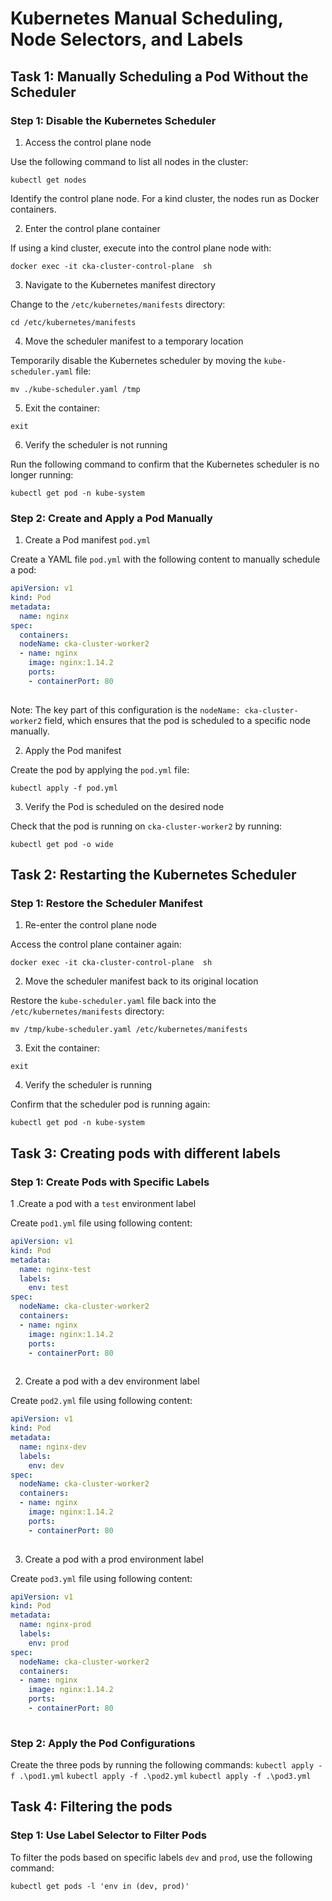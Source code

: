 # Kubernetes Manual Scheduling, Node Selectors, and Labels

## Task 1: Manually Scheduling a Pod Without the Scheduler

### Step 1: Disable the Kubernetes Scheduler

1. Access the control plane node

Use the following command to list all nodes in the cluster:

`kubectl get nodes`

Identify the control plane node. For a kind cluster, the nodes run as Docker containers.

2. Enter the control plane container

If using a kind cluster, execute into the control plane node with:

`docker exec -it cka-cluster-control-plane  sh`

3. Navigate to the Kubernetes manifest directory

Change to the `/etc/kubernetes/manifests` directory:

`cd /etc/kubernetes/manifests`

4. Move the scheduler manifest to a temporary location

Temporarily disable the Kubernetes scheduler by moving the `kube-scheduler.yaml` file:

`mv ./kube-scheduler.yaml /tmp`

5. Exit the container:

`exit`

6. Verify the scheduler is not running

Run the following command to confirm that the Kubernetes scheduler is no longer running:

`kubectl get pod -n kube-system`

### Step 2: Create and Apply a Pod Manually

1. Create a Pod manifest `pod.yml`

Create a YAML file `pod.yml` with the following content to manually schedule a pod:


```yml
apiVersion: v1
kind: Pod
metadata:
  name: nginx
spec:
  containers:
  nodeName: cka-cluster-worker2
  - name: nginx
    image: nginx:1.14.2
    ports:
    - containerPort: 80
  

```

Note: The key part of this configuration is the `nodeName: cka-cluster-worker2` field, which ensures that the pod is scheduled to a specific node manually.

2. Apply the Pod manifest

Create the pod by applying the `pod.yml` file:

`kubectl apply -f pod.yml`

3. Verify the Pod is scheduled on the desired node

Check that the pod is running on `cka-cluster-worker2` by running:

`kubectl get pod -o wide`

## Task 2: Restarting the Kubernetes Scheduler

### Step 1: Restore the Scheduler Manifest

1. Re-enter the control plane node

Access the control plane container again:

`docker exec -it cka-cluster-control-plane  sh` 

2. Move the scheduler manifest back to its original location

Restore the `kube-scheduler.yaml` file back into the `/etc/kubernetes/manifests` directory:

`mv /tmp/kube-scheduler.yaml /etc/kubernetes/manifests`

3. Exit the container:

`exit`

4. Verify the scheduler is running

Confirm that the scheduler pod is running again:

`kubectl get pod -n kube-system`

## Task 3: Creating pods with different labels

### Step 1: Create Pods with Specific Labels

1 .Create a pod with a `test` environment label

Create `pod1.yml` file using following content:

```yml
apiVersion: v1
kind: Pod
metadata:
  name: nginx-test
  labels:
    env: test
spec:
  nodeName: cka-cluster-worker2
  containers:
  - name: nginx
    image: nginx:1.14.2
    ports:
    - containerPort: 80
  
```
2. Create a pod with a dev environment label

Create `pod2.yml` file using following content:


```yml
apiVersion: v1
kind: Pod
metadata:
  name: nginx-dev
  labels:
    env: dev
spec:
  nodeName: cka-cluster-worker2
  containers:
  - name: nginx
    image: nginx:1.14.2
    ports:
    - containerPort: 80
  
```

3. Create a pod with a prod environment label

Create `pod3.yml` file using following content:

```yml
apiVersion: v1
kind: Pod
metadata:
  name: nginx-prod
  labels:
    env: prod
spec:
  nodeName: cka-cluster-worker2
  containers:
  - name: nginx
    image: nginx:1.14.2
    ports:
    - containerPort: 80
  
```

### Step 2: Apply the Pod Configurations

Create the three pods by running the following commands:
 `kubectl apply -f .\pod1.yml`
 `kubectl apply -f .\pod2.yml`
 `kubectl apply -f .\pod3.yml`

 ## Task 4: Filtering the pods

 ### Step 1: Use Label Selector to Filter Pods

To filter the pods based on specific labels `dev` and `prod`, use the following command:

 `kubectl get pods -l 'env in (dev, prod)'` 